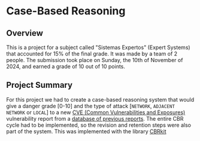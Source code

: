 # Case-Based Reasoning

## Overview

This is a project for a subject called "Sistemas Expertos" (Expert Systems) that accounted for 15% of the final grade. It was made by a team of 2 people. The submission took place on Sunday, the 10th of November of 2024, and earned a grade of 10 out of 10 points.

## Project Summary

For this project we had to create a case-based reasoning system that would give a danger grade [0-10] and the type of attack [`NETWORK`, `ADJACENT NETWORK` or `LOCAL`] to a new [CVE (Common Vulnerabilities and Exposures)](https://www.cve.org/) vulnerability report from a [database of previous reports](../datos/base_casos.json). The entire CBR cycle had to be implemented, so the revision and retention steps were also part of the system. This was implemented with the library [CBRkit](https://github.com/wi2trier/cbrkit)
